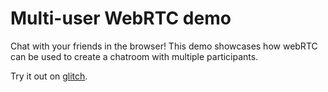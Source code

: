 # Multi-user WebRTC demo

Chat with your friends in the browser! This demo showcases how webRTC can be used to create a chatroom with multiple participants.

Try it out on [glitch](https://resisted-chatter-channel.glitch.me).
